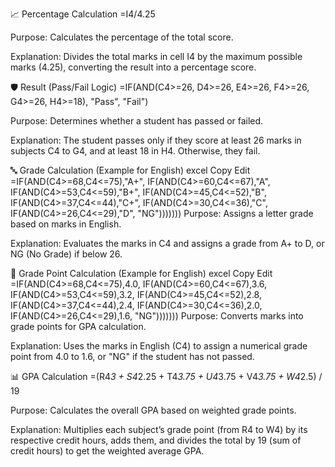 📈 Percentage Calculation
=I4/4.25

Purpose: Calculates the percentage of the total score.

Explanation: Divides the total marks in cell I4 by the maximum possible marks (4.25), converting the result into a percentage score.

🛡️ Result (Pass/Fail Logic)
=IF(AND(C4>=26, D4>=26, E4>=26, F4>=26, G4>=26, H4>=18), "Pass", "Fail")

Purpose: Determines whether a student has passed or failed.

Explanation: The student passes only if they score at least 26 marks in subjects C4 to G4, and at least 18 in H4. Otherwise, they fail.

🔤 Grade Calculation (Example for English)
excel
Copy
Edit
=IF(AND(C4>=68,C4<=75),"A+", 
 IF(AND(C4>=60,C4<=67),"A", 
 IF(AND(C4>=53,C4<=59),"B+", 
 IF(AND(C4>=45,C4<=52),"B", 
 IF(AND(C4>=37,C4<=44),"C+", 
 IF(AND(C4>=30,C4<=36),"C", 
 IF(AND(C4>=26,C4<=29),"D", 
 "NG")))))))
Purpose: Assigns a letter grade based on marks in English.

Explanation: Evaluates the marks in C4 and assigns a grade from A+ to D, or NG (No Grade) if below 26.

🔢 Grade Point Calculation (Example for English)
excel
Copy
Edit
=IF(AND(C4>=68,C4<=75),4.0, 
 IF(AND(C4>=60,C4<=67),3.6, 
 IF(AND(C4>=53,C4<=59),3.2, 
 IF(AND(C4>=45,C4<=52),2.8, 
 IF(AND(C4>=37,C4<=44),2.4, 
 IF(AND(C4>=30,C4<=36),2.0, 
 IF(AND(C4>=26,C4<=29),1.6, 
 "NG")))))))
Purpose: Converts marks into grade points for GPA calculation.

Explanation: Uses the marks in English (C4) to assign a numerical grade point from 4.0 to 1.6, or "NG" if the student has not passed.

📊 GPA Calculation
=(R4*3 + S4*2.25 + T4*3.75 + U4*3.75 + V4*3.75 + W4*2.5) / 19

Purpose: Calculates the overall GPA based on weighted grade points.

Explanation: Multiplies each subject’s grade point (from R4 to W4) by its respective credit hours, adds them, and divides the total by 19 (sum of credit hours) to get the weighted average GPA.
